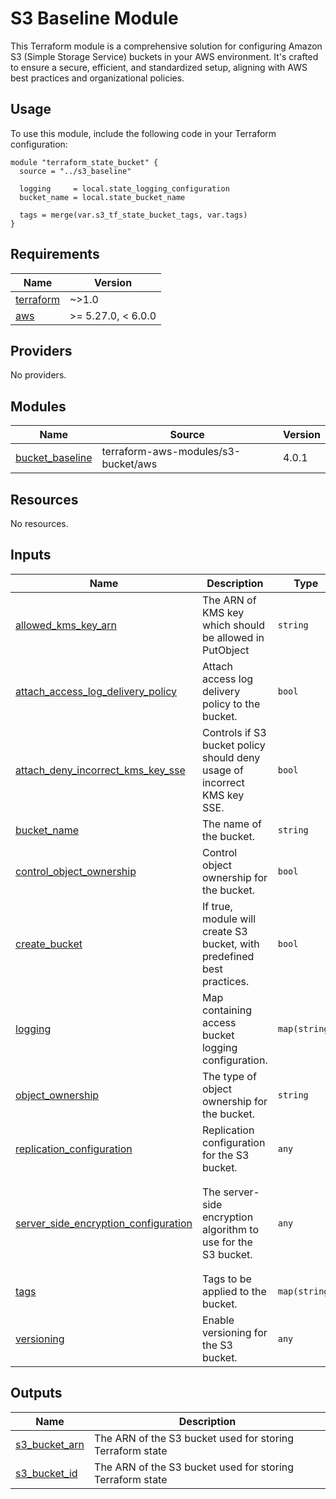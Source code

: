 # S3 Baseline Module


This Terraform module is a comprehensive solution for configuring Amazon S3 (Simple Storage Service) buckets in your AWS environment. It's crafted to ensure a secure, efficient, and standardized setup, aligning with AWS best practices and organizational policies.

## Usage

To use this module, include the following code in your Terraform configuration:

```hcl
module "terraform_state_bucket" {
  source = "../s3_baseline"

  logging     = local.state_logging_configuration
  bucket_name = local.state_bucket_name

  tags = merge(var.s3_tf_state_bucket_tags, var.tags)
}
```

<!-- BEGINNING OF PRE-COMMIT-TERRAFORM DOCS HOOK -->
## Requirements

| Name | Version |
|------|---------|
| <a name="requirement_terraform"></a> [terraform](#requirement\_terraform) | ~>1.0 |
| <a name="requirement_aws"></a> [aws](#requirement\_aws) | >= 5.27.0, < 6.0.0 |

## Providers

No providers.

## Modules

| Name | Source | Version |
|------|--------|---------|
| <a name="module_bucket_baseline"></a> [bucket\_baseline](#module\_bucket\_baseline) | terraform-aws-modules/s3-bucket/aws | 4.0.1 |

## Resources

No resources.

## Inputs

| Name | Description | Type | Default | Required |
|------|-------------|------|---------|:--------:|
| <a name="input_allowed_kms_key_arn"></a> [allowed\_kms\_key\_arn](#input\_allowed\_kms\_key\_arn) | The ARN of KMS key which should be allowed in PutObject | `string` | `null` | no |
| <a name="input_attach_access_log_delivery_policy"></a> [attach\_access\_log\_delivery\_policy](#input\_attach\_access\_log\_delivery\_policy) | Attach access log delivery policy to the bucket. | `bool` | `false` | no |
| <a name="input_attach_deny_incorrect_kms_key_sse"></a> [attach\_deny\_incorrect\_kms\_key\_sse](#input\_attach\_deny\_incorrect\_kms\_key\_sse) | Controls if S3 bucket policy should deny usage of incorrect KMS key SSE. | `bool` | `false` | no |
| <a name="input_bucket_name"></a> [bucket\_name](#input\_bucket\_name) | The name of the bucket. | `string` | n/a | yes |
| <a name="input_control_object_ownership"></a> [control\_object\_ownership](#input\_control\_object\_ownership) | Control object ownership for the bucket. | `bool` | `true` | no |
| <a name="input_create_bucket"></a> [create\_bucket](#input\_create\_bucket) | If true, module will create S3 bucket, with predefined best practices. | `bool` | `true` | no |
| <a name="input_logging"></a> [logging](#input\_logging) | Map containing access bucket logging configuration. | `map(string)` | n/a | yes |
| <a name="input_object_ownership"></a> [object\_ownership](#input\_object\_ownership) | The type of object ownership for the bucket. | `string` | `"BucketOwnerEnforced"` | no |
| <a name="input_replication_configuration"></a> [replication\_configuration](#input\_replication\_configuration) | Replication configuration for the S3 bucket. | `any` | `{}` | no |
| <a name="input_server_side_encryption_configuration"></a> [server\_side\_encryption\_configuration](#input\_server\_side\_encryption\_configuration) | The server-side encryption algorithm to use for the S3 bucket. | `any` | <pre>{<br>  "rule": {<br>    "apply_server_side_encryption_by_default": {<br>      "sse_algorithm": "AES256"<br>    }<br>  }<br>}</pre> | no |
| <a name="input_tags"></a> [tags](#input\_tags) | Tags to be applied to the bucket. | `map(string)` | `{}` | no |
| <a name="input_versioning"></a> [versioning](#input\_versioning) | Enable versioning for the S3 bucket. | `any` | <pre>{<br>  "enabled": true<br>}</pre> | no |

## Outputs

| Name | Description |
|------|-------------|
| <a name="output_s3_bucket_arn"></a> [s3\_bucket\_arn](#output\_s3\_bucket\_arn) | The ARN of the S3 bucket used for storing Terraform state |
| <a name="output_s3_bucket_id"></a> [s3\_bucket\_id](#output\_s3\_bucket\_id) | The ARN of the S3 bucket used for storing Terraform state |
<!-- END OF PRE-COMMIT-TERRAFORM DOCS HOOK -->
